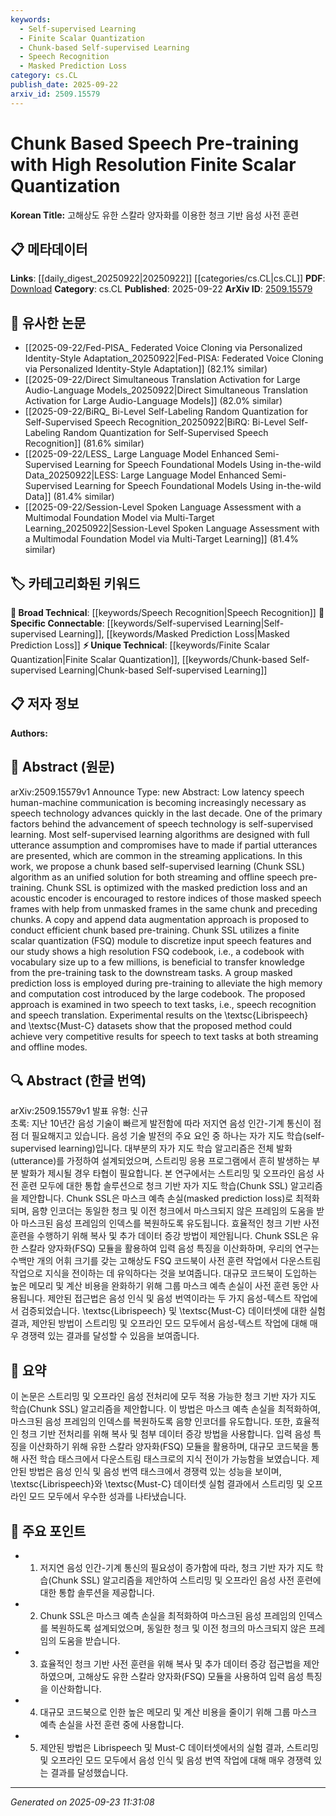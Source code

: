 ```yaml
---
keywords:
  - Self-supervised Learning
  - Finite Scalar Quantization
  - Chunk-based Self-supervised Learning
  - Speech Recognition
  - Masked Prediction Loss
category: cs.CL
publish_date: 2025-09-22
arxiv_id: 2509.15579
---
```


<!-- KEYWORD_LINKING_METADATA:
{
  "processed_timestamp": "2025-09-23T11:31:08.881407",
  "vocabulary_version": "1.0",
  "selected_keywords": [
    "Self-supervised Learning",
    "Finite Scalar Quantization",
    "Chunk-based Self-supervised Learning",
    "Speech Recognition",
    "Masked Prediction Loss"
  ],
  "rejected_keywords": [],
  "similarity_scores": {
    "Self-supervised Learning": 0.85,
    "Finite Scalar Quantization": 0.7,
    "Chunk-based Self-supervised Learning": 0.78,
    "Speech Recognition": 0.65,
    "Masked Prediction Loss": 0.72
  },
  "extraction_method": "AI_prompt_based",
  "budget_applied": true,
  "candidates_json": {
    "candidates": [
      {
        "surface": "self-supervised learning",
        "canonical": "Self-supervised Learning",
        "aliases": [
          "SSL"
        ],
        "category": "specific_connectable",
        "rationale": "This is a key technique driving advancements in speech technology, linking well with existing knowledge in machine learning.",
        "novelty_score": 0.45,
        "connectivity_score": 0.9,
        "specificity_score": 0.8,
        "link_intent_score": 0.85
      },
      {
        "surface": "finite scalar quantization",
        "canonical": "Finite Scalar Quantization",
        "aliases": [
          "FSQ"
        ],
        "category": "unique_technical",
        "rationale": "This is a unique method proposed in the paper, crucial for understanding the novel approach to speech pre-training.",
        "novelty_score": 0.75,
        "connectivity_score": 0.6,
        "specificity_score": 0.85,
        "link_intent_score": 0.7
      },
      {
        "surface": "chunk based self-supervised learning",
        "canonical": "Chunk-based Self-supervised Learning",
        "aliases": [
          "Chunk SSL"
        ],
        "category": "unique_technical",
        "rationale": "This represents a novel adaptation of self-supervised learning for streaming applications, enhancing understanding of the paper's contributions.",
        "novelty_score": 0.8,
        "connectivity_score": 0.65,
        "specificity_score": 0.9,
        "link_intent_score": 0.78
      },
      {
        "surface": "speech recognition",
        "canonical": "Speech Recognition",
        "aliases": [],
        "category": "broad_technical",
        "rationale": "A fundamental application area for the proposed methods, linking to broader speech processing research.",
        "novelty_score": 0.3,
        "connectivity_score": 0.85,
        "specificity_score": 0.7,
        "link_intent_score": 0.65
      },
      {
        "surface": "masked prediction loss",
        "canonical": "Masked Prediction Loss",
        "aliases": [],
        "category": "specific_connectable",
        "rationale": "This loss function is central to the paper's methodology, connecting to similar techniques in machine learning.",
        "novelty_score": 0.55,
        "connectivity_score": 0.75,
        "specificity_score": 0.8,
        "link_intent_score": 0.72
      }
    ],
    "ban_list_suggestions": [
      "low latency",
      "streaming applications"
    ]
  },
  "decisions": [
    {
      "candidate_surface": "self-supervised learning",
      "resolved_canonical": "Self-supervised Learning",
      "decision": "linked",
      "scores": {
        "novelty": 0.45,
        "connectivity": 0.9,
        "specificity": 0.8,
        "link_intent": 0.85
      }
    },
    {
      "candidate_surface": "finite scalar quantization",
      "resolved_canonical": "Finite Scalar Quantization",
      "decision": "linked",
      "scores": {
        "novelty": 0.75,
        "connectivity": 0.6,
        "specificity": 0.85,
        "link_intent": 0.7
      }
    },
    {
      "candidate_surface": "chunk based self-supervised learning",
      "resolved_canonical": "Chunk-based Self-supervised Learning",
      "decision": "linked",
      "scores": {
        "novelty": 0.8,
        "connectivity": 0.65,
        "specificity": 0.9,
        "link_intent": 0.78
      }
    },
    {
      "candidate_surface": "speech recognition",
      "resolved_canonical": "Speech Recognition",
      "decision": "linked",
      "scores": {
        "novelty": 0.3,
        "connectivity": 0.85,
        "specificity": 0.7,
        "link_intent": 0.65
      }
    },
    {
      "candidate_surface": "masked prediction loss",
      "resolved_canonical": "Masked Prediction Loss",
      "decision": "linked",
      "scores": {
        "novelty": 0.55,
        "connectivity": 0.75,
        "specificity": 0.8,
        "link_intent": 0.72
      }
    }
  ]
}
-->

# Chunk Based Speech Pre-training with High Resolution Finite Scalar Quantization

**Korean Title:** 고해상도 유한 스칼라 양자화를 이용한 청크 기반 음성 사전 훈련

## 📋 메타데이터

**Links**: [[daily_digest_20250922|20250922]] [[categories/cs.CL|cs.CL]]
**PDF**: [Download](https://arxiv.org/pdf/2509.15579.pdf)
**Category**: cs.CL
**Published**: 2025-09-22
**ArXiv ID**: [2509.15579](https://arxiv.org/abs/2509.15579)

## 🔗 유사한 논문
- [[2025-09-22/Fed-PISA_ Federated Voice Cloning via Personalized Identity-Style Adaptation_20250922|Fed-PISA: Federated Voice Cloning via Personalized Identity-Style Adaptation]] (82.1% similar)
- [[2025-09-22/Direct Simultaneous Translation Activation for Large Audio-Language Models_20250922|Direct Simultaneous Translation Activation for Large Audio-Language Models]] (82.0% similar)
- [[2025-09-22/BiRQ_ Bi-Level Self-Labeling Random Quantization for Self-Supervised Speech Recognition_20250922|BiRQ: Bi-Level Self-Labeling Random Quantization for Self-Supervised Speech Recognition]] (81.6% similar)
- [[2025-09-22/LESS_ Large Language Model Enhanced Semi-Supervised Learning for Speech Foundational Models Using in-the-wild Data_20250922|LESS: Large Language Model Enhanced Semi-Supervised Learning for Speech Foundational Models Using in-the-wild Data]] (81.4% similar)
- [[2025-09-22/Session-Level Spoken Language Assessment with a Multimodal Foundation Model via Multi-Target Learning_20250922|Session-Level Spoken Language Assessment with a Multimodal Foundation Model via Multi-Target Learning]] (81.4% similar)

## 🏷️ 카테고리화된 키워드
**🧠 Broad Technical**: [[keywords/Speech Recognition|Speech Recognition]]
**🔗 Specific Connectable**: [[keywords/Self-supervised Learning|Self-supervised Learning]], [[keywords/Masked Prediction Loss|Masked Prediction Loss]]
**⚡ Unique Technical**: [[keywords/Finite Scalar Quantization|Finite Scalar Quantization]], [[keywords/Chunk-based Self-supervised Learning|Chunk-based Self-supervised Learning]]

## 📋 저자 정보

**Authors:** 

## 📄 Abstract (원문)

arXiv:2509.15579v1 Announce Type: new 
Abstract: Low latency speech human-machine communication is becoming increasingly necessary as speech technology advances quickly in the last decade. One of the primary factors behind the advancement of speech technology is self-supervised learning. Most self-supervised learning algorithms are designed with full utterance assumption and compromises have to made if partial utterances are presented, which are common in the streaming applications. In this work, we propose a chunk based self-supervised learning (Chunk SSL) algorithm as an unified solution for both streaming and offline speech pre-training. Chunk SSL is optimized with the masked prediction loss and an acoustic encoder is encouraged to restore indices of those masked speech frames with help from unmasked frames in the same chunk and preceding chunks. A copy and append data augmentation approach is proposed to conduct efficient chunk based pre-training. Chunk SSL utilizes a finite scalar quantization (FSQ) module to discretize input speech features and our study shows a high resolution FSQ codebook, i.e., a codebook with vocabulary size up to a few millions, is beneficial to transfer knowledge from the pre-training task to the downstream tasks. A group masked prediction loss is employed during pre-training to alleviate the high memory and computation cost introduced by the large codebook. The proposed approach is examined in two speech to text tasks, i.e., speech recognition and speech translation. Experimental results on the \textsc{Librispeech} and \textsc{Must-C} datasets show that the proposed method could achieve very competitive results for speech to text tasks at both streaming and offline modes.

## 🔍 Abstract (한글 번역)

arXiv:2509.15579v1 발표 유형: 신규  
초록: 지난 10년간 음성 기술이 빠르게 발전함에 따라 저지연 음성 인간-기계 통신이 점점 더 필요해지고 있습니다. 음성 기술 발전의 주요 요인 중 하나는 자가 지도 학습(self-supervised learning)입니다. 대부분의 자가 지도 학습 알고리즘은 전체 발화(utterance)를 가정하여 설계되었으며, 스트리밍 응용 프로그램에서 흔히 발생하는 부분 발화가 제시될 경우 타협이 필요합니다. 본 연구에서는 스트리밍 및 오프라인 음성 사전 훈련 모두에 대한 통합 솔루션으로 청크 기반 자가 지도 학습(Chunk SSL) 알고리즘을 제안합니다. Chunk SSL은 마스크 예측 손실(masked prediction loss)로 최적화되며, 음향 인코더는 동일한 청크 및 이전 청크에서 마스크되지 않은 프레임의 도움을 받아 마스크된 음성 프레임의 인덱스를 복원하도록 유도됩니다. 효율적인 청크 기반 사전 훈련을 수행하기 위해 복사 및 추가 데이터 증강 방법이 제안됩니다. Chunk SSL은 유한 스칼라 양자화(FSQ) 모듈을 활용하여 입력 음성 특징을 이산화하며, 우리의 연구는 수백만 개의 어휘 크기를 갖는 고해상도 FSQ 코드북이 사전 훈련 작업에서 다운스트림 작업으로 지식을 전이하는 데 유익하다는 것을 보여줍니다. 대규모 코드북이 도입하는 높은 메모리 및 계산 비용을 완화하기 위해 그룹 마스크 예측 손실이 사전 훈련 동안 사용됩니다. 제안된 접근법은 음성 인식 및 음성 번역이라는 두 가지 음성-텍스트 작업에서 검증되었습니다. \textsc{Librispeech} 및 \textsc{Must-C} 데이터셋에 대한 실험 결과, 제안된 방법이 스트리밍 및 오프라인 모드 모두에서 음성-텍스트 작업에 대해 매우 경쟁력 있는 결과를 달성할 수 있음을 보여줍니다.

## 📝 요약

이 논문은 스트리밍 및 오프라인 음성 전처리에 모두 적용 가능한 청크 기반 자가 지도 학습(Chunk SSL) 알고리즘을 제안합니다. 이 방법은 마스크 예측 손실을 최적화하여, 마스크된 음성 프레임의 인덱스를 복원하도록 음향 인코더를 유도합니다. 또한, 효율적인 청크 기반 전처리를 위해 복사 및 첨부 데이터 증강 방법을 사용합니다. 입력 음성 특징을 이산화하기 위해 유한 스칼라 양자화(FSQ) 모듈을 활용하며, 대규모 코드북을 통해 사전 학습 태스크에서 다운스트림 태스크로의 지식 전이가 가능함을 보였습니다. 제안된 방법은 음성 인식 및 음성 번역 태스크에서 경쟁력 있는 성능을 보이며, \textsc{Librispeech}와 \textsc{Must-C} 데이터셋 실험 결과에서 스트리밍 및 오프라인 모드 모두에서 우수한 성과를 나타냈습니다.

## 🎯 주요 포인트

- 1. 저지연 음성 인간-기계 통신의 필요성이 증가함에 따라, 청크 기반 자가 지도 학습(Chunk SSL) 알고리즘을 제안하여 스트리밍 및 오프라인 음성 사전 훈련에 대한 통합 솔루션을 제공합니다.
- 2. Chunk SSL은 마스크 예측 손실을 최적화하여 마스크된 음성 프레임의 인덱스를 복원하도록 설계되었으며, 동일한 청크 및 이전 청크의 마스크되지 않은 프레임의 도움을 받습니다.
- 3. 효율적인 청크 기반 사전 훈련을 위해 복사 및 추가 데이터 증강 접근법을 제안하였으며, 고해상도 유한 스칼라 양자화(FSQ) 모듈을 사용하여 입력 음성 특징을 이산화합니다.
- 4. 대규모 코드북으로 인한 높은 메모리 및 계산 비용을 줄이기 위해 그룹 마스크 예측 손실을 사전 훈련 중에 사용합니다.
- 5. 제안된 방법은 Librispeech 및 Must-C 데이터셋에서의 실험 결과, 스트리밍 및 오프라인 모드 모두에서 음성 인식 및 음성 번역 작업에 대해 매우 경쟁력 있는 결과를 달성했습니다.


---

*Generated on 2025-09-23 11:31:08*